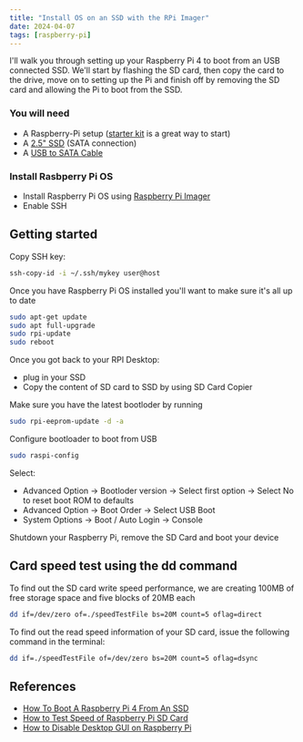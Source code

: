 ```yaml
---
title: "Install OS on an SSD with the RPi Imager"
date: 2024-04-07
tags: [raspberry-pi]
---
```

I'll walk you through setting up your Raspberry Pi 4 to boot from an USB connected SSD. We'll start by flashing the SD card, then copy the card to the drive, move on to setting up the Pi and finish off by removing the SD card and allowing the Pi to boot from the SSD.
<!-- truncate -->
### You will need

* A Raspberry-Pi setup ([starter kit][rpi_starter_kit] is a great way to start)
* A [2.5" SSD][2_5_ssd] (SATA connection)
* A [USB to SATA Cable][sata_to_usb]

### Install Rasbperry Pi OS

* Install Raspberry Pi OS using [Raspberry Pi Imager][rpi_software]
* Enable SSH

## Getting started

Copy SSH key:

```sh
ssh-copy-id -i ~/.ssh/mykey user@host
```

Once you have Raspberry Pi OS installed you'll want to make sure it's all up to date

```sh
sudo apt-get update
sudo apt full-upgrade
sudo rpi-update
sudo reboot
```

Once you got back to your RPI Desktop:

* plug in your SSD
* Copy the content of SD card to SSD by using SD Card Copier

Make sure you have the latest bootloder by running

```sh
sudo rpi-eeprom-update -d -a
```

Configure bootloader to boot from USB

```sh
sudo raspi-config
```

Select:

* Advanced Option -> Bootloder version -> Select first option -> Select No to reset boot ROM to defaults
* Advanced Option -> Boot Order -> Select USB Boot
* System Options -> Boot / Auto Login -> Console

Shutdown your Raspberry Pi, remove the SD Card and boot your device

## Card speed test using the dd command

To find out the SD card write speed performance, we are creating 100MB of free storage space and five blocks of 20MB each

```sh
dd if=/dev/zero of=./speedTestFile bs=20M count=5 oflag=direct
```

To find out the read speed information of your SD card, issue the following command in the terminal:

```sh
dd if=./speedTestFile of=/dev/zero bs=20M count=5 oflag=dsync
```

## References

* [How To Boot A Raspberry Pi 4 From An SSD][boot_rpi4_youtube]
* [How to Test Speed of Raspberry Pi SD Card][card_speed_test]
* [How to Disable Desktop GUI on Raspberry Pi][disable_gui]

[rpi_starter_kit]: https://thepihut.com/products/raspberry-pi-starter-kit
[2_5_ssd]: https://thepihut.com/products/wd-green-240gb-2-5-ssd
[sata_to_usb]: https://thepihut.com/products/ssd-to-usb-3-0-cable-for-raspberry-pi
[rpi_software]: https://www.raspberrypi.com/software/
[boot_rpi4_youtube]: https://www.youtube.com/watch?v=a8nzkLryGmM
[card_speed_test]: https://linuxhint.com/raspberry-pi-sd-card-speed-test/
[disable_gui]: https://linuxhint.com/disable-gui-raspberry-pi/
